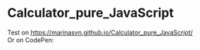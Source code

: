 # Calculator_pure_JavaScript

Test on https://marinasvn.github.io/Calculator_pure_JavaScript/ <br />
Or on CodePen: 
